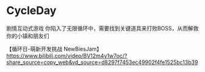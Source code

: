 # CycleDay



剧情互动式游戏
你陷入了无限循环中，需要找到关键道具来打败BOSS，从而解救你的小镇和朋友们

【循环日-萌新开发挑战 NewBiesJam】 https://www.bilibili.com/video/BV12m4y1w7oc/?share_source=copy_web&vd_source=d8297f7453ec49902f4fe1525bc13b39
